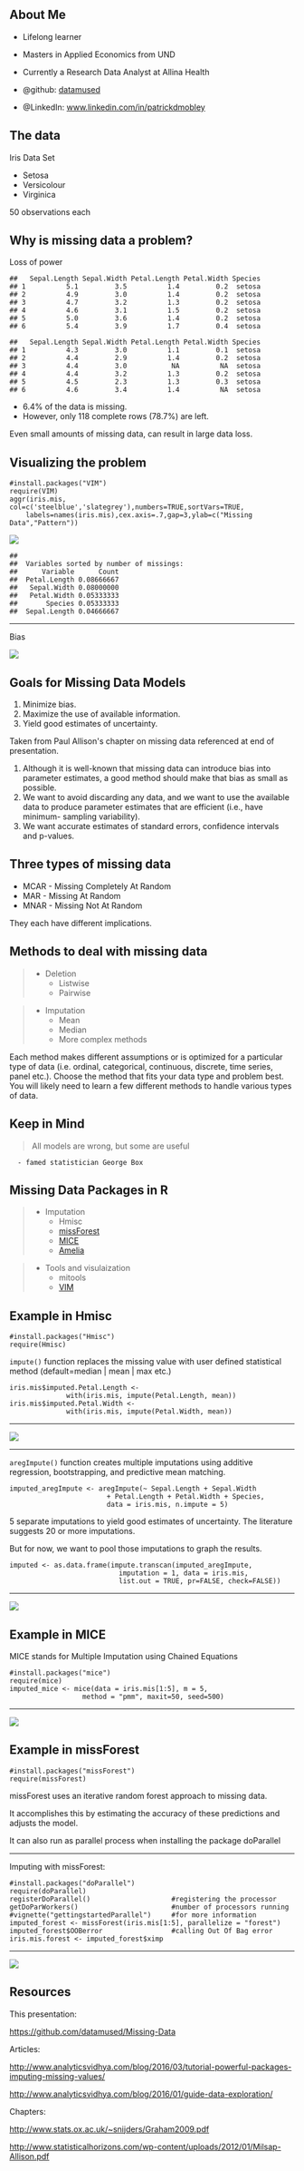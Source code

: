 About Me
--------

-   Lifelong learner
-   Masters in Applied Economics from UND
-   Currently a Research Data Analyst at Allina Health

- @github: [datamused](https://github.com/datamused/)
- @LinkedIn: www.linkedin.com/in/patrickdmobley

The data
--------

Iris Data Set

-   Setosa
-   Versicolour
-   Virginica

50 observations each

Why is missing data a problem?
------------------------------

Loss of power

    ##   Sepal.Length Sepal.Width Petal.Length Petal.Width Species
    ## 1          5.1         3.5          1.4         0.2  setosa
    ## 2          4.9         3.0          1.4         0.2  setosa
    ## 3          4.7         3.2          1.3         0.2  setosa
    ## 4          4.6         3.1          1.5         0.2  setosa
    ## 5          5.0         3.6          1.4         0.2  setosa
    ## 6          5.4         3.9          1.7         0.4  setosa

    ##   Sepal.Length Sepal.Width Petal.Length Petal.Width Species
    ## 1          4.3         3.0          1.1         0.1  setosa
    ## 2          4.4         2.9          1.4         0.2  setosa
    ## 3          4.4         3.0           NA          NA  setosa
    ## 4          4.4         3.2          1.3         0.2  setosa
    ## 5          4.5         2.3          1.3         0.3  setosa
    ## 6          4.6         3.4          1.4          NA  setosa

-   6.4% of the data is missing.
-   However, only 118 complete rows (78.7%) are left.

Even small amounts of missing data, can result in large data loss.

Visualizing the problem
-----------------------

    #install.packages("VIM")
    require(VIM)
    aggr(iris.mis, col=c('steelblue','slategrey'),numbers=TRUE,sortVars=TRUE,
        labels=names(iris.mis),cex.axis=.7,gap=3,ylab=c("Missing Data","Pattern"))

![](missing_data_files/figure-markdown_strict/unnamed-chunk-2-1.png)

    ## 
    ##  Variables sorted by number of missings: 
    ##      Variable      Count
    ##  Petal.Length 0.08666667
    ##   Sepal.Width 0.08000000
    ##   Petal.Width 0.05333333
    ##       Species 0.05333333
    ##  Sepal.Length 0.04666667

------------------------------------------------------------------------

Bias

![](missing_data_files/figure-markdown_strict/unnamed-chunk-3-1.png)

Goals for Missing Data Models
-----------------------------

1.  Minimize bias.
2.  Maximize the use of available information.
3.  Yield good estimates of uncertainty.

Taken from Paul Allison's chapter on missing data referenced at end of
presentation.

1.  Although it is well-known that missing data can introduce bias into
    parameter estimates, a good method should make that bias as small
    as possible.
2.  We want to avoid discarding any data, and we want to use the
    available data to produce parameter estimates that are efficient
    (i.e., have minimum- sampling variability).
3.  We want accurate estimates of standard errors, confidence intervals
    and p-values.

Three types of missing data
---------------------------

-   MCAR - Missing Completely At Random
-   MAR - Missing At Random
-   MNAR - Missing Not At Random

They each have different implications.

Methods to deal with missing data
---------------------------------

> -   Deletion
>     -   Listwise
>     -   Pairwise

> -   Imputation
>     -   Mean
>     -   Median
>     -   More complex methods

Each method makes different assumptions or is optimized for a particular
type of data (i.e. ordinal, categorical, continuous, discrete, time
series, panel etc.). Choose the method that fits your data type and
problem best. You will likely need to learn a few different methods to
handle various types of data.

Keep in Mind
------------

> All models are wrong, but some are useful

      - famed statistician George Box

Missing Data Packages in R
--------------------------

> -   Imputation
>     -   Hmisc
>     -   [missForest](https://stat.ethz.ch/education/semesters/ss2013/ams/paper/missForest_1.2.pdf)
>     -   [MICE](https://www.jstatsoft.org/index.php/jss/article/view/v045i03/v45i03.pdf)
>     -   [Amelia](https://cran.r-project.org/web/packages/Amelia/vignettes/amelia.pdf)

> -   Tools and visulaization
>     -   mitools
>     -   [VIM](http://www.statistik.tuwien.ac.at/forschung/CS/CS-2008-1complete.pdf)

Example in Hmisc
----------------

    #install.packages("Hmisc")
    require(Hmisc)

`impute()` function replaces the missing value with user defined
statistical method (default=median | mean | max etc.)

    iris.mis$imputed.Petal.Length <- 
                  with(iris.mis, impute(Petal.Length, mean))
    iris.mis$imputed.Petal.Width <- 
                  with(iris.mis, impute(Petal.Width, mean))

------------------------------------------------------------------------

![](missing_data_files/figure-markdown_strict/unnamed-chunk-6-1.png)

------------------------------------------------------------------------

`aregImpute()` function creates multiple imputations using additive
regression, bootstrapping, and predictive mean matching.

    imputed_aregImpute <- aregImpute(~ Sepal.Length + Sepal.Width 
                            + Petal.Length + Petal.Width + Species,
                            data = iris.mis, n.impute = 5)

5 separate imputations to yield good estimates of uncertainty. The
literature suggests 20 or more imputations.

But for now, we want to pool those imputations to graph the results.

    imputed <- as.data.frame(impute.transcan(imputed_aregImpute, 
                               imputation = 1, data = iris.mis, 
                               list.out = TRUE, pr=FALSE, check=FALSE))

------------------------------------------------------------------------

![](missing_data_files/figure-markdown_strict/unnamed-chunk-9-1.png)

Example in MICE
---------------

MICE stands for Multiple Imputation using Chained Equations

    #install.packages("mice")
    require(mice)
    imputed_mice <- mice(data = iris.mis[1:5], m = 5,
                      method = "pmm", maxit=50, seed=500)

------------------------------------------------------------------------

![](missing_data_files/figure-markdown_strict/unnamed-chunk-11-1.png)

Example in missForest
---------------------

    #install.packages("missForest")
    require(missForest)

missForest uses an iterative random forest approach to missing data.

It accomplishes this by estimating the accuracy of these predictions and
adjusts the model.

It can also run as parallel process when installing the package
doParallel

------------------------------------------------------------------------

Imputing with missForest:

    #install.packages("doParallel")
    require(doParallel)
    registerDoParallel()                    #registering the processor
    getDoParWorkers()                       #number of processors running
    #vignette("gettingstartedParallel")     #for more information
    imputed_forest <- missForest(iris.mis[1:5], parallelize = "forest")
    imputed_forest$OOBerror                 #calling Out Of Bag error
    iris.mis.forest <- imputed_forest$ximp

------------------------------------------------------------------------

![](missing_data_files/figure-markdown_strict/unnamed-chunk-14-1.png)

Resources
---------

This presentation:

<https://github.com/datamused/Missing-Data>

Articles:

<http://www.analyticsvidhya.com/blog/2016/03/tutorial-powerful-packages-imputing-missing-values/>

<http://www.analyticsvidhya.com/blog/2016/01/guide-data-exploration/>

Chapters:

<http://www.stats.ox.ac.uk/~snijders/Graham2009.pdf>

<http://www.statisticalhorizons.com/wp-content/uploads/2012/01/Milsap-Allison.pdf>
